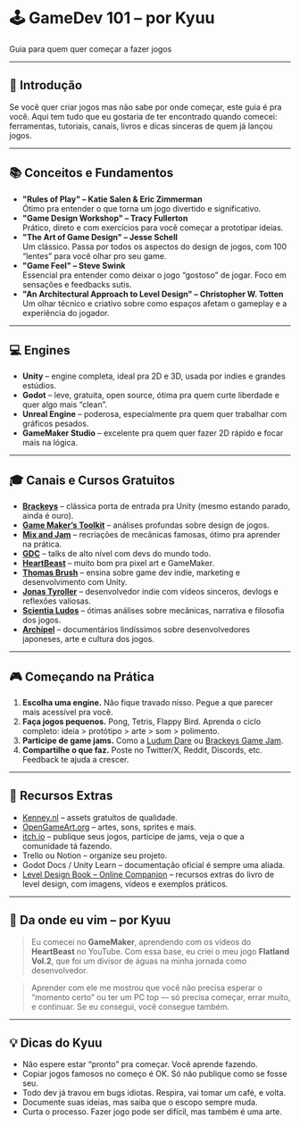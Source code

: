 # 🕹️ GameDev 101 – por Kyuu

Guia para quem quer começar a fazer jogos

---

## 🧠 Introdução

Se você quer criar jogos mas não sabe por onde começar, este guia é pra você. Aqui tem tudo que eu gostaria de ter encontrado quando comecei: ferramentas, tutoriais, canais, livros e dicas sinceras de quem já lançou jogos.

---

## 📚 Conceitos e Fundamentos

- **"Rules of Play" – Katie Salen & Eric Zimmerman**  
  Ótimo pra entender o que torna um jogo divertido e significativo.
- **"Game Design Workshop" – Tracy Fullerton**  
  Prático, direto e com exercícios para você começar a prototipar ideias.
- **"The Art of Game Design" – Jesse Schell**  
  Um clássico. Passa por todos os aspectos do design de jogos, com 100 “lentes” para você olhar pro seu game.
- **"Game Feel" – Steve Swink**  
  Essencial pra entender como deixar o jogo “gostoso” de jogar. Foco em sensações e feedbacks sutis.
- **"An Architectural Approach to Level Design" – Christopher W. Totten**  
  Um olhar técnico e criativo sobre como espaços afetam o gameplay e a experiência do jogador.

---

## 💻 Engines

- **Unity** – engine completa, ideal pra 2D e 3D, usada por indies e grandes estúdios.
- **Godot** – leve, gratuita, open source, ótima pra quem curte liberdade e quer algo mais “clean”.
- **Unreal Engine** – poderosa, especialmente pra quem quer trabalhar com gráficos pesados.
- **GameMaker Studio** – excelente pra quem quer fazer 2D rápido e focar mais na lógica.

---

## 🎓 Canais e Cursos Gratuitos

- [**Brackeys**](https://www.youtube.com/user/Brackeys) – clássica porta de entrada pra Unity (mesmo estando parado, ainda é ouro).
- [**Game Maker’s Toolkit**](https://www.youtube.com/c/MarkBrownGMT) – análises profundas sobre design de jogos.
- [**Mix and Jam**](https://www.youtube.com/c/MixandJam) – recriações de mecânicas famosas, ótimo pra aprender na prática.
- [**GDC**](https://www.youtube.com/channel/UC0JB7TSe49lg56u6qH8y_MQ) – talks de alto nível com devs do mundo todo.
- [**HeartBeast**](https://www.youtube.com/c/uheartbeast) – muito bom pra pixel art e GameMaker.
- [**Thomas Brush**](https://www.youtube.com/@thomasbrush) – ensina sobre game dev indie, marketing e desenvolvimento com Unity.
- [**Jonas Tyroller**](https://www.youtube.com/c/JonasTyroller) – desenvolvedor indie com vídeos sinceros, devlogs e reflexões valiosas.
- [**Scientia Ludos**](https://www.youtube.com/@ScientiaLudos) – ótimas análises sobre mecânicas, narrativa e filosofia dos jogos.
- [**Archipel**](https://www.youtube.com/channel/UC3zoY9LapZERsN7caDKqz0w) – documentários lindíssimos sobre desenvolvedores japoneses, arte e cultura dos jogos.

---

## 🎮 Começando na Prática

1. **Escolha uma engine.** Não fique travado nisso. Pegue a que parecer mais acessível pra você.
2. **Faça jogos pequenos.** Pong, Tetris, Flappy Bird. Aprenda o ciclo completo: ideia > protótipo > arte > som > polimento.
3. **Participe de game jams.** Como a [Ludum Dare](https://ldjam.com/) ou [Brackeys Game Jam](https://itch.io/jam/brackeys).
4. **Compartilhe o que faz.** Poste no Twitter/X, Reddit, Discords, etc. Feedback te ajuda a crescer.

---

## 🧰 Recursos Extras

- [Kenney.nl](https://kenney.nl) – assets gratuitos de qualidade.
- [OpenGameArt.org](https://opengameart.org) – artes, sons, sprites e mais.
- [itch.io](https://itch.io) – publique seus jogos, participe de jams, veja o que a comunidade tá fazendo.
- Trello ou Notion – organize seu projeto.
- Godot Docs / Unity Learn – documentação oficial é sempre uma aliada.
- [Level Design Book – Online Companion](https://book.leveldesignbook.com/) – recursos extras do livro de level design, com imagens, vídeos e exemplos práticos.

---

## 🎤 Da onde eu vim – por Kyuu

> Eu comecei no **GameMaker**, aprendendo com os vídeos do **HeartBeast** no YouTube. Com essa base, eu criei o meu jogo **Flatland Vol.2**, que foi um divisor de águas na minha jornada como desenvolvedor.

> Aprender com ele me mostrou que você não precisa esperar o “momento certo” ou ter um PC top — só precisa começar, errar muito, e continuar. Se eu consegui, você consegue também.

---

## 💡 Dicas do Kyuu

- Não espere estar “pronto” pra começar. Você aprende fazendo.
- Copiar jogos famosos no começo é OK. Só não publique como se fosse seu.
- Todo dev já travou em bugs idiotas. Respira, vai tomar um café, e volta.
- Documente suas ideias, mas saiba que o escopo sempre muda.
- Curta o processo. Fazer jogo pode ser difícil, mas também é uma arte.